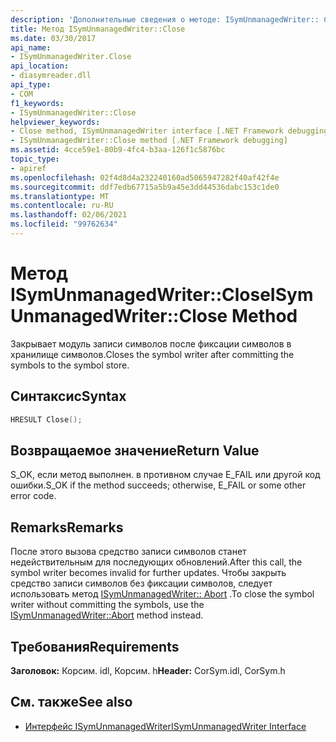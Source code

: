 ```yaml
---
description: 'Дополнительные сведения о методе: ISymUnmanagedWriter:: Close'
title: Метод ISymUnmanagedWriter::Close
ms.date: 03/30/2017
api_name:
- ISymUnmanagedWriter.Close
api_location:
- diasymreader.dll
api_type:
- COM
f1_keywords:
- ISymUnmanagedWriter::Close
helpviewer_keywords:
- Close method, ISymUnmanagedWriter interface [.NET Framework debugging]
- ISymUnmanagedWriter::Close method [.NET Framework debugging]
ms.assetid: 4cce59e1-80b9-4fc4-b3aa-126f1c5876bc
topic_type:
- apiref
ms.openlocfilehash: 02f4d8d4a232240160ad5065947282f40af42f4e
ms.sourcegitcommit: ddf7edb67715a5b9a45e3dd44536dabc153c1de0
ms.translationtype: MT
ms.contentlocale: ru-RU
ms.lasthandoff: 02/06/2021
ms.locfileid: "99762634"
---
```

# <a name="isymunmanagedwriterclose-method"></a><span data-ttu-id="f0299-103">Метод ISymUnmanagedWriter::Close</span><span class="sxs-lookup"><span data-stu-id="f0299-103">ISymUnmanagedWriter::Close Method</span></span>

<span data-ttu-id="f0299-104">Закрывает модуль записи символов после фиксации символов в хранилище символов.</span><span class="sxs-lookup"><span data-stu-id="f0299-104">Closes the symbol writer after committing the symbols to the symbol store.</span></span>  
  
## <a name="syntax"></a><span data-ttu-id="f0299-105">Синтаксис</span><span class="sxs-lookup"><span data-stu-id="f0299-105">Syntax</span></span>  
  
```cpp  
HRESULT Close();  
```  
  
## <a name="return-value"></a><span data-ttu-id="f0299-106">Возвращаемое значение</span><span class="sxs-lookup"><span data-stu-id="f0299-106">Return Value</span></span>  

 <span data-ttu-id="f0299-107">S_OK, если метод выполнен. в противном случае E_FAIL или другой код ошибки.</span><span class="sxs-lookup"><span data-stu-id="f0299-107">S_OK if the method succeeds; otherwise, E_FAIL or some other error code.</span></span>  
  
## <a name="remarks"></a><span data-ttu-id="f0299-108">Remarks</span><span class="sxs-lookup"><span data-stu-id="f0299-108">Remarks</span></span>  

 <span data-ttu-id="f0299-109">После этого вызова средство записи символов станет недействительным для последующих обновлений.</span><span class="sxs-lookup"><span data-stu-id="f0299-109">After this call, the symbol writer becomes invalid for further updates.</span></span> <span data-ttu-id="f0299-110">Чтобы закрыть средство записи символов без фиксации символов, следует использовать метод [ISymUnmanagedWriter:: Abort](isymunmanagedwriter-abort-method.md) .</span><span class="sxs-lookup"><span data-stu-id="f0299-110">To close the symbol writer without committing the symbols, use the [ISymUnmanagedWriter::Abort](isymunmanagedwriter-abort-method.md) method instead.</span></span>  
  
## <a name="requirements"></a><span data-ttu-id="f0299-111">Требования</span><span class="sxs-lookup"><span data-stu-id="f0299-111">Requirements</span></span>  

 <span data-ttu-id="f0299-112">**Заголовок:** Корсим. idl, Корсим. h</span><span class="sxs-lookup"><span data-stu-id="f0299-112">**Header:** CorSym.idl, CorSym.h</span></span>  
  
## <a name="see-also"></a><span data-ttu-id="f0299-113">См. также</span><span class="sxs-lookup"><span data-stu-id="f0299-113">See also</span></span>

- [<span data-ttu-id="f0299-114">Интерфейс ISymUnmanagedWriter</span><span class="sxs-lookup"><span data-stu-id="f0299-114">ISymUnmanagedWriter Interface</span></span>](isymunmanagedwriter-interface.md)

